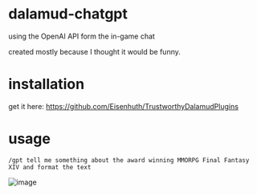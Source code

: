 # dalamud-chatgpt
using the OpenAI API form the in-game chat

created mostly because I thought it would be funny.

# installation
get it here: https://github.com/Eisenhuth/TrustworthyDalamudPlugins

# usage

`/gpt tell me something about the award winning MMORPG Final Fantasy XIV and format the text`

![image](https://user-images.githubusercontent.com/47415874/209755099-880b50e7-4346-45e4-be94-175910a378b8.png)
